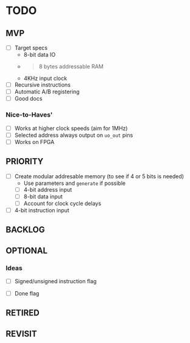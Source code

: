 # TODO

## MVP
- [ ] Target specs
    - 8-bit data IO
    - >8 bytes addressable RAM
    - 4KHz input clock
- [ ] Recursive instructions
- [ ] Automatic A/B registering
- [ ] Good docs

### Nice-to-Haves'
- [ ] Works at higher clock speeds (aim for 1MHz)
- [ ] Selected address always output on `uo_out` pins
- [ ] Works on FPGA

## PRIORITY
- [ ] Create modular addresable memory (to see if 4 or 5 bits is needed)
    - Use parameters and `generate` if possible
    - [ ] 4-bit address input
    - [ ] 8-bit data input
    - [ ] Account for clock cycle delays
- [ ] 4-bit instruction input

## BACKLOG

## OPTIONAL

### Ideas
- [ ] Signed/unsigned instruction flag
- [ ] Done flag


## RETIRED

## REVISIT